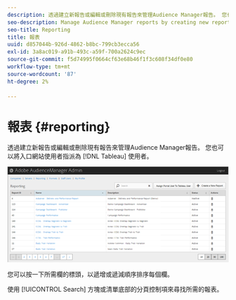 ```yaml
---
description: 透過建立新報告或編輯或刪除現有報告來管理Audience Manager報告。 您也可以將入口網站使用者指派為Tableau使用者。
seo-description: Manage Audience Manager reports by creating new reports or by editing or deleting existing reports. You can also assign a portal user as a Tableau user.
seo-title: Reporting
title: 報表
uuid: d857044b-926d-4862-b8bc-799cb3ecca56
exl-id: 3a8ac019-a91b-493c-a59f-700a2624c9ec
source-git-commit: f5d74995f0664cf63e68b46f1f3c608f34df0e80
workflow-type: tm+mt
source-wordcount: '87'
ht-degree: 2%

---
```


# 報表 {#reporting}

透過建立新報告或編輯或刪除現有報告來管理Audience Manager報告。 您也可以將入口網站使用者指派為 [!DNL Tableau] 使用者。

<!-- c_reporting.xml -->

![](assets/reporting.png)

您可以按一下所需欄的標頭，以遞增或遞減順序排序每個欄。

使用 [!UICONTROL Search] 方塊或清單底部的分頁控制項來尋找所需的報表。

